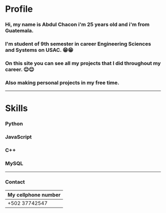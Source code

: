 # Profile
### Hi, my name is Abdul Chacon i'm 25 years old and i'm from Guatemala.
### I'm student of 9th semester in career Engineering Sciences and Systems on USAC. 😁😁
### On this site you can see all my projects that I did throughout my career. 😌😌
### Also making personal projects in my free time.

---

# Skills

### Python
### JavaScript
### C++
### MySQL

---

### Contact
| My cellphone number |
|--------|
| +502 37742547 |
